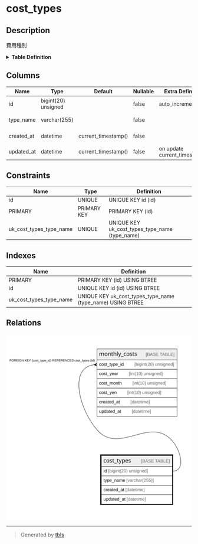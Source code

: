 # cost_types

## Description

費用種別

<details>
<summary><strong>Table Definition</strong></summary>

```sql
CREATE TABLE `cost_types` (
  `id` bigint(20) unsigned NOT NULL AUTO_INCREMENT COMMENT '費用種別ID',
  `type_name` varchar(255) NOT NULL COMMENT '費用種別名',
  `created_at` datetime NOT NULL DEFAULT current_timestamp() COMMENT '作成日時(UTC)',
  `updated_at` datetime NOT NULL DEFAULT current_timestamp() ON UPDATE current_timestamp() COMMENT '更新日時(UTC)',
  PRIMARY KEY (`id`),
  UNIQUE KEY `id` (`id`),
  UNIQUE KEY `uk_cost_types_type_name` (`type_name`)
) ENGINE=InnoDB DEFAULT CHARSET=utf8mb4 COLLATE=utf8mb4_general_ci COMMENT='費用種別'
```

</details>

## Columns

| Name | Type | Default | Nullable | Extra Definition | Children | Parents | Comment |
| ---- | ---- | ------- | -------- | ---------------- | -------- | ------- | ------- |
| id | bigint(20) unsigned |  | false | auto_increment | [monthly_costs](monthly_costs.md) |  | 費用種別ID |
| type_name | varchar(255) |  | false |  |  |  | 費用種別名 |
| created_at | datetime | current_timestamp() | false |  |  |  | 作成日時(UTC) |
| updated_at | datetime | current_timestamp() | false | on update current_timestamp() |  |  | 更新日時(UTC) |

## Constraints

| Name | Type | Definition |
| ---- | ---- | ---------- |
| id | UNIQUE | UNIQUE KEY id (id) |
| PRIMARY | PRIMARY KEY | PRIMARY KEY (id) |
| uk_cost_types_type_name | UNIQUE | UNIQUE KEY uk_cost_types_type_name (type_name) |

## Indexes

| Name | Definition |
| ---- | ---------- |
| PRIMARY | PRIMARY KEY (id) USING BTREE |
| id | UNIQUE KEY id (id) USING BTREE |
| uk_cost_types_type_name | UNIQUE KEY uk_cost_types_type_name (type_name) USING BTREE |

## Relations

![er](cost_types.svg)

---

> Generated by [tbls](https://github.com/k1LoW/tbls)
